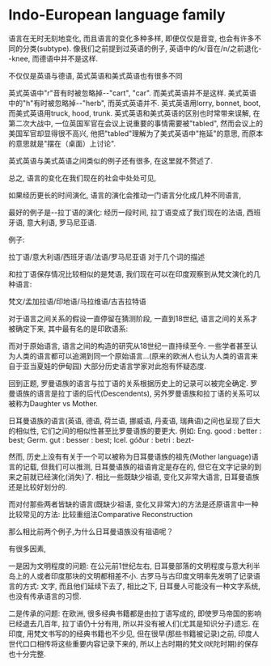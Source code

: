 # Indo-European language family

语言在无时无刻地变化, 而且语言的变化多种多样, 即便仅仅是音变, 也会有许多不同的分类(subtype). 像我们之前提到过英语的例子, 英语中的/k/音在/n/之前退化--knee, 而德语中并不是这样.

不仅仅是英语与德语, 英式英语和美式英语也有很多不同

英式英语中"r"音有时被忽略掉--"cart", "car". 而美式英语并不是这样. 美式英语中的"h"有时被忽略掉--"herb", 而英式英语并不. 英式英语用lorry, bonnet, boot, 而美式英语用truck, hood, trunk. 英式英语和美式英语的区别也时常带来误解, 在第二次大战中, 一位英国军官在会议上说重要的事情需要被"tabled", 然而会议上的美国军官却显得很不高兴, 他把"tabled"理解为了美式英语中"拖延"的意思, 而原本的意思就是"摆在（桌面）上讨论".

英式英语与美式英语之间类似的例子还有很多, 在这里就不赘述了.

总之, 语言的变化在我们现在的社会中处处可见,

如果经历更长的时间演化, 语言的演化会推动一门语言分化成几种不同语言,

最好的例子是--拉丁语的演化: 经历一段时间, 拉丁语变成了我们现在的法语, 西班牙语, 意大利语, 罗马尼亚语.

例子:

拉丁语/意大利语/西班牙语/法语/罗马尼亚语 对于几个词的描述

和拉丁语保存情况比较相似的是梵语, 我们现在可以在印度观察到从梵文演化的几种语言:

梵文/孟加拉语/印地语/马拉维语/古吉拉特语

对于语言之间关系的假设一直停留在猜测阶段, 一直到18世纪, 语言之间的关系才被确定下来, 其中最有名的是印欧语系:

而对于原始语言, 语言之间的构造的研究从18世纪一直持续至今. 一些学者甚至认为人类的语言都可以追溯到同一个原始语言...(原来的欧洲人也认为人类的语言来自于亚当夏娃的伊甸园) 大部分历史语言学家对此抱有怀疑态度.

回到正题, 罗曼语族的语言与拉丁语的关系根据历史上的记录可以被完全确定. 罗曼语族的语言是拉丁语的后代(Descendents), 另外罗曼语族和拉丁语的关系可以被称为Daughter vs Mother.

日耳曼语族的语言(英语, 德语, 荷兰语, 挪威语, 丹麦语, 瑞典语)之间也呈现了巨大的相似性, 它们之间的相似性甚至比罗曼语族的要更大. 例如: Eng. good : better : best; Germ. gut : besser : best; Icel. góður : betri : bezt-

然而, 历史上没有有关于一个可以被称为日耳曼语族的祖先(Mother language)语言的记载, 但我们可以推测, 日耳曼语族的祖语肯定是存在的, 但它在文字记录的到来之前就已经演化(消失)了. 相比一些既缺少祖语, 变化又非常大语言, 日耳曼语族还是比较好划分的.

而对付那些两者皆缺的语言(既缺少祖语, 变化又非常大)的方法是还原语言中一种比较常见的方法: 比较重组法Comparative Reconstruction

那么相比前两个例子,为什么日耳曼语族没有祖语呢？

有很多因素,

一是因为文明程度的问题: 在公元前1世纪左右, 日耳曼部落的文明程度与意大利半岛上的人或者印度那块的文明都相差不小. 古罗马与古印度文明率先发明了记录语言的方式: 文字, 而且他们延续下去了, 相比之下, 日耳曼人可能没有一种文字系统, 也没有传承语言的习惯.

二是传承的问题: 在欧洲, 很多经典书籍都是由拉丁语写成的, 即使罗马帝国的影响已经退去几百年, 拉丁语仍十分有用, 所以并没有被人们(尤其是知识分子)遗忘. 在印度, 用梵文书写的的经典书籍也不少见, 但在很早(那些书籍被记录)之前, 印度人世代口口相传将这些重要内容记录下来的, 所以上古时期的梵文(吠陀时期)的保存也十分完整.

